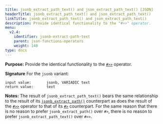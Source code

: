 ```yaml
---
title: jsonb_extract_path_text() and json_extract_path_text() [JSON]
headerTitle: jsonb_extract_path_text() and json_extract_path_text()
linkTitle: jsonb_extract_path_text() and json_extract_path_text()
description: Provide identical functionality to the "#>>" operator.
menu:
  v2.4:
    identifier: jsonb-extract-path-text
    parent: json-functions-operators
    weight: 140
type: docs
---
```


**Purpose:** Provide the identical functionality to the [`#>>`](../subvalue-operators/) operator.

**Signature** For the `jsonb` variant:

```
input value:       jsonb, VARIADIC text
return value:      text
```

**Notes:** The result of `jsonb_extract_path_text()` bears the same relationship to the result of its [`jsonb_extract_path()`](../jsonb-extract-path) counterpart as does the result of the [`#>>`](../subvalue-operators/) operator to that of its [`#>`](../subvalue-operators/) counterpart. For the same reason that there is no reason to prefer `jsonb_extract_path()` over `#>`, there is no reason to prefer `jsonb_extract_path_text()` over `#>>`.
